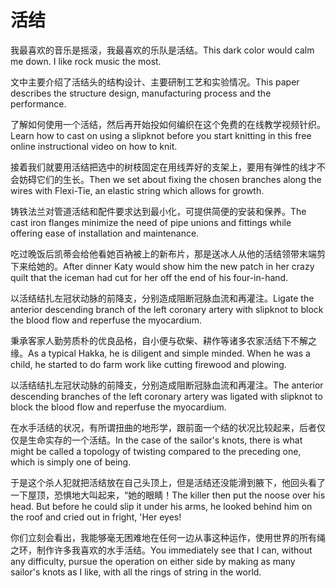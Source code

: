 # 活结

<p><span class="chinese">我最喜欢的音乐是摇滚，我最喜欢的乐队是活结。</span><span class="english">This dark color would calm me down. I like rock music the most.</span></p>

<p><span class="chinese">文中主要介绍了活结头的结构设计、主要研制工艺和实验情况。</span><span class="english">This paper describes the structure design, manufacturing process and the performance.</span></p>

<p><span class="chinese">了解如何使用一个活结，然后再开始投如何编织在这个免费的在线教学视频针织。</span><span class="english">Learn how to cast on using a slipknot before you start knitting in this free online instructional video on how to knit.</span></p>

<p><span class="chinese">接着我们就要用活结把选中的树枝固定在用线弄好的支架上，要用有弹性的线才不会妨碍它们的生长。</span><span class="english">Then we set about fixing the chosen branches along the wires with Flexi-Tie, an elastic string which allows for growth.</span></p>

<p><span class="chinese">铸铁法兰对管道活结和配件要求达到最小化，可提供简便的安装和保养。</span><span class="english">The cast iron flanges minimize the need of pipe unions and fittings while offering ease of installation and maintenance.</span></p>

<p><span class="chinese">吃过晚饭后凯蒂会给他看她百衲被上的新布片，那是送冰人从他的活结领带末端剪下来给她的。</span><span class="english">After dinner Katy would show him the new patch in her crazy quilt that the iceman had cut for her off the end of his four-in-hand.</span></p>

<p><span class="chinese">以活结结扎左冠状动脉的前降支，分别造成阻断冠脉血流和再灌注。</span><span class="english">Ligate the anterior descending branch of the left coronary artery with slipknot to block the blood flow and reperfuse the myocardium.</span></p>

<p><span class="chinese">秉承客家人勤劳质朴的优良品格，自小便与砍柴、耕作等诸多农家活结下不解之缘。</span><span class="english">As a typical Hakka, he is diligent and simple minded. When he was a child, he started to do farm work like cutting firewood and plowing.</span></p>

<p><span class="chinese">以活结结扎左冠状动脉的前降支，分别造成阻断冠脉血流和再灌注。</span><span class="english">The anterior descending branches of the left coronary artery was ligated with slipknot to block the blood flow and reperfuse the myocardium.</span></p>

<p><span class="chinese">在水手活结的状况，有所谓扭曲的地形学，跟前面一个结的状况比较起来，后者仅仅是生命实存的一个活结。</span><span class="english">In the case of the sailor's knots, there is what might be called a topology of twisting compared to the preceding one, which is simply one of being.</span></p>

<p><span class="chinese">于是这个杀人犯就把活结放在自己头顶上，但是活结还没能滑到腋下，他回头看了一下屋顶，恐惧地大叫起来，“她的眼睛！</span><span class="english">The killer then put the noose over his head. But before he could slip it under his arms, he looked behind him on the roof and cried out in fright, 'Her eyes!</span></p>

<p><span class="chinese">你们立刻会看出，我能够毫无困难地在任何一边从事这种运作，使用世界的所有绳之环，制作许多我喜欢的水手活结。</span><span class="english">You immediately see that I can, without any difficulty, pursue the operation on either side by making as many sailor's knots as I like, with all the rings of string in the world.</span></p>

